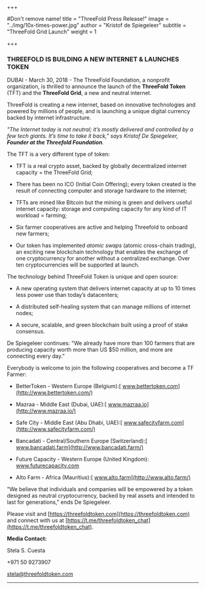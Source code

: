 +++

#Don't remove name!
title = "ThreeFold Press Release!"
image = "../img/10x-times-power.jpg"
author = "Kristof de Spiegeleer"
subtitle = "ThreeFold Grid Launch"
weight = 1

+++

### THREEFOLD IS BUILDING A NEW INTERNET & LAUNCHES TOKEN

DUBAI - March 30, 2018 - The ThreeFold Foundation, a nonprofit organization, is thrilled to announce the launch of the **ThreeFold Token** (TFT) and the **ThreeFold Grid**, a new and neutral internet.

ThreeFold is creating a new internet, based on innovative technologies and powered by millions of people, and is launching a unique digital currency backed by internet infrastructure.

*"The Internet today is not neutral; it’s mostly delivered and controlled by a few tech giants. It’s time to take it back," says Kristof De Spiegeleer, **Founder at the Threefold Foundation**.*

The TFT is a very different type of token:

* TFT is a real crypto asset, backed by globally decentralized internet capacity = the ThreeFold Grid;

* There has been no ICO (Initial Coin Offering); every token created is the result of connecting computer and storage hardware to the internet;

* TFTs are mined like Bitcoin but the mining is green and delivers useful internet capacity: storage and computing capacity for any kind of IT workload = farming;

* Six farmer cooperatives are active and helping Threefold to onboard new farmers;

* Our token has implemented *atomic swaps* (atomic cross-chain trading), an exciting new blockchain technology that enables the exchange of one cryptocurrency for another without a centralized exchange. Over ten cryptocurrencies will be supported at launch.

The technology behind ThreeFold Token is unique and open source:

* A new operating system that delivers internet capacity at up to 10 times less power use than today’s datacenters;

* A distributed self-healing system that can manage millions of internet nodes;

* A secure, scalable, and green blockchain built using a proof of stake consensus.

De Spiegeleer continues: "We already have more than 100 farmers that are producing capacity worth more than US $50 million, and more are connecting every day."

Everybody is welcome to join the following cooperatives and become a TF Farmer:

* BetterToken - Western Europe (Belgium):[ www.bettertoken.com](http://www.bettertoken.com/)

* Mazraa - Middle East (Dubai, UAE):[ www.mazraa.io](http://www.mazraa.io/)

* Safe City - Middle East (Abu Dhabi, UAE):[ www.safecityfarm.com](http://www.safecityfarm.com/)

* Bancadati - Central/Southern Europe (Switzerland):[ www.bancadati.farm](http://www.bancadati.farm/)

* Future Capacity - Western Europe (United Kingdom):[ www.](http://www.futurecapacity.com/)[futurecapacity.com](http://www.futurecapacity.com/)

* Alto Farm - Africa (Mauritius):[ www.alto.farm](http://www.alto.farm/)

"We believe that individuals and companies will be empowered by a token designed as neutral cryptocurrency, backed by real assets and intended to last for generations," ends De Spiegeleer.


Please visit and [https://threefoldtoken.com](https://threefoldtoken.com) and connect with us at [https://t.me/threefoldtoken_chat](https://t.me/threefoldtoken_chat).

**Media Contact:**

Stela S. Cuesta

+971 50 9273907  

stela@threefoldtoken.com

* * *
